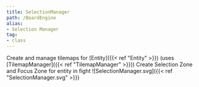 ```yaml
---
title: SelectionManager
path: /BoardEngine
alias: 
- Selection Manager
tag: 
- class
---
```

Create and manage tilemaps for [Entity]({{< ref "Entity" >}}) (uses [TilemapManager]({{< ref "TilemapManager" >}}))
Create Selection Zone and Focus Zone for entity in fight
![SelectionManager.svg]({{< ref "SelectionManager.svg" >}})

